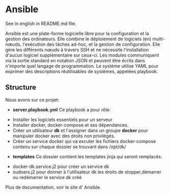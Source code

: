 # Ansible

See in english in README.md file.

Ansible est une plate-forme logicielle libre pour la configuration et la gestion des ordinateurs. Elle combine le déploiement de logiciels (en) multi-nœuds, l'exécution des tâches ad-hoc, et la gestion de configuration. Elle gère les différents nœuds à travers SSH et ne nécessite l'installation d'aucun logiciel supplémentaire sur ceux-ci. Les modules communiquent via la sortie standard en notation JSON et peuvent être écrits dans n'importe quel langage de programmation. Le système utilise YAML pour exprimer des descriptions réutilisables de systèmes, appelées playbook.

## Structure

Nous avons sur ce projet:
* **server.playbook.yml**
Ce playbook a pour rôle:
- Installer les logiciels essentiels pour un serveur
- Installer docker, docker-compose et ses dépendances.
- Créer un utilisateur **dk** et l'assigner dans un groupe **docker** pour manipuler docker avec des droits non privilégés.
- Créer un service docker qui va excuter les fichiers docker-compose contenu sur chaque dossier se trouvant dans /opt/dk/

* **templates**
Ce dossier contient les templates jinja qui seront remplacés.
- docker-dk.service.j2 pour créer un service dk
- sudoers.j2 pour donner à l'utilisateur dk les droits de stopper,démarrer ou redémarrer le service dk créé

Plus de documentation, voir le site d' Ansible.